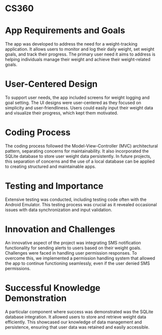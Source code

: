 # CS360


# App Requirements and Goals
The app was developed to address the need for a weight-tracking application. It allows users to monitor and log their daily weight, set weight goals, and track their progress. The primary user need it aims to address is helping individuals manage their weight and achieve their weight-related goals.

# User-Centered Design
To support user needs, the app included screens for weight logging and goal setting. The UI designs were user-centered as they focused on simplicity and user-friendliness. Users could easily input their weight data and visualize their progress, which kept them motivated. 

# Coding Process
The coding process followed the Model-View-Controller (MVC) architectural pattern, separating concerns for maintainability. It also incorporated the SQLite database to store user weight data persistently. In future projects, this separation of concerns and the use of a local database can be applied to creating structured and maintainable apps.

# Testing and Importance
Extensive testing was conducted, including testing code often with the Android Emulator. This testing process was crucial as it revealed occasional issues with data synchronization and input validation. 

# Innovation and Challenges
An innovative aspect of the project was integrating SMS notification functionality for sending alerts to users based on their weight goals. Challenges were faced in handling user permission responses. To overcome this, we implemented a permission handling system that allowed the app to continue functioning seamlessly, even if the user denied SMS permissions.

# Successful Knowledge Demonstration
A particular component where success was demonstrated was the SQLite database integration. It allowed users to store and retrieve weight data efficiently. This showcased our knowledge of data management and persistence, ensuring that user data was retained and easily accessible.
